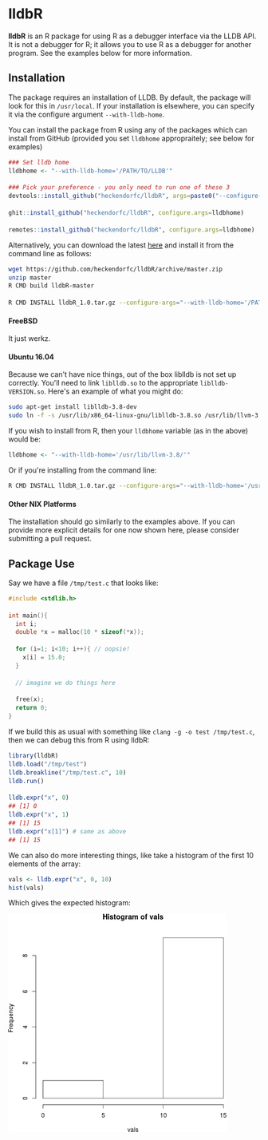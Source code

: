 # lldbR

**lldbR** is an R package for using R as a debugger interface via the LLDB API.  It is not a debugger for R; it allows you to use R as a debugger for another program.  See the examples below for more information.





## Installation

The package requires an installation of LLDB.  By default, the package will look for this in `/usr/local`. If your installation is elsewhere, you can specify it via the configure argument `--with-lldb-home`.  

You can install the package from R using any of the packages which can install from GitHub (provided you set `lldbhome` appropraitely; see below for examples)

```r
### Set lldb home
lldbhome <- "--with-lldb-home='/PATH/TO/LLDB'"

### Pick your preference - you only need to run one of these 3
devtools::install_github("heckendorfc/lldbR", args=paste0("--configure-args=\"", lldbhome, "\""))

ghit::install_github("heckendorfc/lldbR", configure.args=lldbhome)

remotes::install_github("heckendorfc/lldbR", configure.args=lldbhome)
```

Alternatively, you can download the latest [here](https://github.com/heckendorfc/lldbR/archive/master.zip) and install it from the command line as follows:

```bash
wget https://github.com/heckendorfc/lldbR/archive/master.zip
unzip master
R CMD build lldbR-master

R CMD INSTALL lldbR_1.0.tar.gz --configure-args="--with-lldb-home='/PATH/TO/LLDB'"
```


#### FreeBSD
It just werkz.


#### Ubuntu 16.04
Because we can't have nice things, out of the box liblldb is not set up correctly. You'll need to link `liblldb.so` to the appropriate `liblldb-VERSION.so`.  Here's an example of what you might do:

```bash
sudo apt-get install liblldb-3.8-dev
sudo ln -f -s /usr/lib/x86_64-linux-gnu/liblldb-3.8.so /usr/lib/llvm-3.8/lib/liblldb.so
```

If you wish to install from R, then your `lldbhome` variable (as in the above) would be:

```r
lldbhome <- "--with-lldb-home='/usr/lib/llvm-3.8/'"
```

Or if you're installing from the command line:

```bash
R CMD INSTALL lldbR_1.0.tar.gz --configure-args="--with-lldb-home='/usr/lib/llvm-3.8/'"
```


#### Other NIX Platforms
The installation should go similarly to the examples above.  If you can provide more explicit details for one now shown here, please consider submitting a pull request.





## Package Use

Say we have a file `/tmp/test.c` that looks like:

```c
#include <stdlib.h>

int main(){
  int i;
  double *x = malloc(10 * sizeof(*x));
  
  for (i=1; i<10; i++){ // oopsie!
    x[i] = 15.0;
  }
  
  // imagine we do things here
  
  free(x);
  return 0;
}
```

If we build this as usual with something like `clang -g -o test /tmp/test.c`, then we can debug this from R using lldbR:

```r
library(lldbR)
lldb.load("/tmp/test")
lldb.breakline("/tmp/test.c", 10)
lldb.run()

lldb.expr("x", 0)
## [1] 0
lldb.expr("x", 1)
## [1] 15
lldb.expr("x[1]") # same as above
## [1] 15
```

We can also do more interesting things, like take a histogram of the first 10 elements of the array:

```r
vals <- lldb.expr("x", 0, 10)
hist(vals)
```

Which gives the expected histogram:

![Generated histogram](./hist.png)
